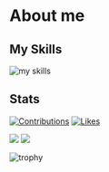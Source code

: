 # About me

## My Skills
<img alt="my skills" src="https://skillicons.dev/icons?theme=light&perline=8&i=go,mysql,ts,react,nextjs,tailwind,flutter,dart,rails,postgresql,html,css,python,pytorch,tensorflow,firebase,vercel,aws,googlecloud,git,github,githubactions,figma,vite,vitest" />



## Stats

[![Contributions](https://badgen.org/img/qiita/yuuki-h/contributions?style=for-the-badge)](https://qiita.com/yuuki-h)
[![Likes](https://badgen.org/img/zenn/rinrin_yuuki/likes?style=for-the-badge)](https://zenn.dev/rinrin_yuuki)

<p align="left"> 
<img src="https://github-readme-stats.vercel.app/api?username=YuukiHayashi0510&show_icons=true&theme=transparent" />
<img src="https://github-readme-stats.vercel.app/api/top-langs/?username=YuukiHayashi0510&layout=compact&theme=transparent" />
</p>


![trophy](https://github-profile-trophy.vercel.app/?username=YuukiHayashi0510&column=6&margin-w=5&margin-h=5&no-bg=true)

